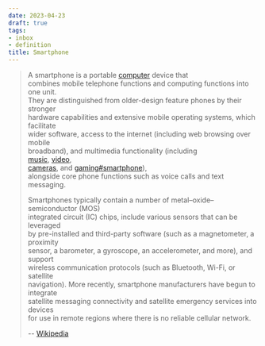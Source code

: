 ```yaml
---
date: 2023-04-23
draft: true
tags:
- inbox
- definition
title: Smartphone
---
```

   
> A smartphone is a portable [computer](./computer.md) device that   
> combines mobile telephone functions and computing functions into one unit.   
> They are distinguished from older-design feature phones by their stronger   
> hardware capabilities and extensive mobile operating systems, which facilitate   
> wider software, access to the internet (including web browsing over mobile   
> broadband), and multimedia functionality (including   
> [music](./my%20music.md), [video](./my%20videos.md),   
> [cameras](./camera.md), and [gaming#smartphone](./my%20games.md)),   
> alongside core phone functions such as voice calls and text messaging.   
>   
> Smartphones typically contain a number of metal–oxide–semiconductor (MOS)   
> integrated circuit (IC) chips, include various sensors that can be leveraged   
> by pre-installed and third-party software (such as a magnetometer, a proximity   
> sensor, a barometer, a gyroscope, an accelerometer, and more), and support   
> wireless communication protocols (such as Bluetooth, Wi-Fi, or satellite   
> navigation). More recently, smartphone manufacturers have begun to integrate   
> satellite messaging connectivity and satellite emergency services into devices   
> for use in remote regions where there is no reliable cellular network.   
>   
> -- [Wikipedia](https://en.wikipedia.org/wiki/Smartphone)